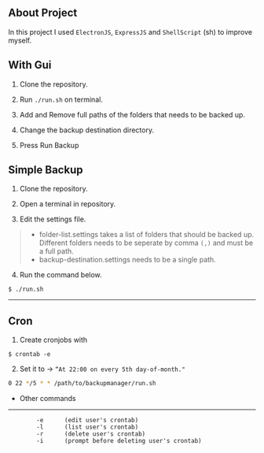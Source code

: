 ## About Project


In this project I used `ElectronJS`, `ExpressJS` and `ShellScript` (sh) to improve myself.


## With Gui
 
 1. Clone the repository.

 2. Run ` ./run.sh ` on terminal.

 2. Add and Remove full paths of the folders that needs to be backed up.

 3. Change the backup destination directory.

 4. Press Run Backup

## Simple Backup

1. Clone the repository.

2. Open a terminal in repository.

3. Edit the settings file.

>  - folder-list.settings takes a list of folders that should be backed up. Different folders needs to be seperate by comma `(,)` and must be a full path.
>  - backup-destination.settings needs to be a single path.

4. Run the command below.

```
$ ./run.sh
```

---

## Cron 

1. Create cronjobs with 

```
$ crontab -e
```

2. Set it to -> `“At 22:00 on every 5th day-of-month."`

```sh
0 22 */5 * * /path/to/backupmanager/run.sh
```

- Other commands

----
```
        -e      (edit user's crontab)
        -l      (list user's crontab)
        -r      (delete user's crontab)
        -i      (prompt before deleting user's crontab)
```